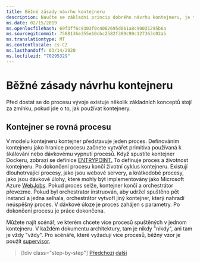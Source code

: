 ```yaml
---
title: Běžné zásady návrhu kontejneru
description: Naučte se základní princip dobrého návrhu kontejneru, je to, že kontejner by měl hostit pouze jeden proces.
ms.date: 02/15/2019
ms.openlocfilehash: 69f3ff6c9303f0c4082695d861a8c90031295b6a
ms.sourcegitcommit: 7588136e355e10cbc2582f389c90c127363c02a5
ms.translationtype: MT
ms.contentlocale: cs-CZ
ms.lasthandoff: 03/14/2020
ms.locfileid: "70295329"
---
```

# <a name="common-container-design-principles"></a>Běžné zásady návrhu kontejneru

Před dostat se do procesu vývoje existuje několik základních konceptů stojí za zmínku, pokud jde o to, jak používat kontejnery.

## <a name="container-equals-a-process"></a>Kontejner se rovná procesu

V modelu kontejneru kontejner představuje jeden proces. Definováním kontejneru jako hranice procesu začnete vytvářet primitiva používaná k škálování nebo dávkovému vypnutí procesů. Když spustíte kontejner Dockeru, zobrazí se definice [ENTRYPOINT.](https://docs.docker.com/engine/reference/builder/#/entrypoint) To definuje proces a životnost kontejneru. Po dokončení procesu končí životní cyklus kontejneru. Existují dlouhotrvající procesy, jako jsou webové servery, a krátkodobé procesy, jako jsou dávkové úlohy, které mohly být implementovány jako Microsoft Azure [WebJobs](https://azure.microsoft.com/documentation/articles/websites-webjobs-resources/). Pokud proces selže, kontejner končí a orchestrátor převezme. Pokud byl orchestrator instruován, aby udržel spuštěno pět instancí a jedna selhala, orchestrátor vytvoří jiný kontejner, který nahradí neúspěšný proces. V dávkové úloze je proces zahájen s parametry. Po dokončení procesu je práce dokončena.

Můžete najít scénář, ve kterém chcete více procesů spuštěných v jednom kontejneru. V každém dokumentu architektury, tam je nikdy "nikdy", ani tam je vždy "vždy". Pro scénáře, které vyžadují více procesů, běžný vzor je použít [supervisor](http://supervisord.org/).

>[!div class="step-by-step"]
>[Předchozí](design-docker-applications.md)
>[další](monolithic-applications.md)
